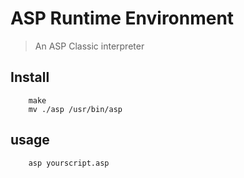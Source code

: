 # ASP Runtime Environment
> An ASP Classic interpreter


## Install

        make
        mv ./asp /usr/bin/asp

## usage

        asp yourscript.asp



